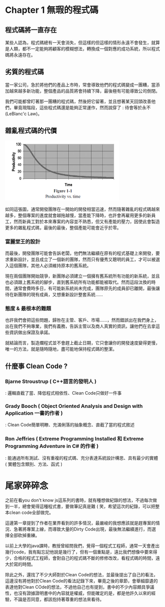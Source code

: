 # Chapter 1 無瑕的程式碼

## 程式碼將一直存在
某些人認為，程式碼總有一天會消失，但這樣的但這樣的情形永遠不會發生，就算是人類，都不一定能夠將顧客的模糊想法，轉換成一個對應的成功系統，所以程式碼將永遠存在。

## 劣質的程式碼
當一家公司，急於將他們的產品上市時，常會導致他們的程式碼變成一團糟，當添加越來越多新功能，整個產品的品質將會持續下降，最後極有可能導致公司倒閉。

我們可能都曾盯著那一團糟的程式碼，然後把它留著，並且想著某天回頭改善他們，畢竟現階段，這些程式碼還是能夠正常運作，然而說穿了 : 待會等於永不 (LeBlanc'c Law)。

## 雜亂程式碼的代價
![測試用](https://github.com/JIA-WE-LIAN/clean-code/blob/master/clean%20code/ch1/%E7%A8%8B%E5%BC%8F%E7%94%A2%E8%83%BD.png)

如同這張圖，通常開發團隊在一開始的開發相當迅速，然而隨著雜亂的程式碼越來越多，整個專案的進度就會越拖越慢，當產能下降時，也許會再雇用更多的新員工，然而新員工對於本來專案的內容並不熟悉，但又有產能的壓力，因使此會製造更多的雜亂程式碼，最後的最後，整個產能可能會近乎於零。

### 富麗堂王的設計
而最後，開發團隊可能會告訴老闆，他們無法繼續在原有的程式基礎上來開發，要求重新設計，並且成立了一個新的團隊，然而只有優秀又聰明的員工，才可以被選入這個團隊，其他人必須維持原本的舊系統。

現在兩個團隊開始競爭，新團隊必須建立一個擁有舊系統所有功能的新系統，並且也必須跟上舊系統的腳步，直到舊系統所有功能都能被取代。然而這段汰換的時間，通常會費時多日，有可能新系統尚未完成，團隊原先的成員卻已離開，最後讓待在新團隊的現有成員，又想重新設計整套系統......

### 態度 & 最根本的難題
也許我們會把這些問題，歸咎在主管、客戶、市場......，然而錯誤出在我們身上，出在我們不夠專業，我們有義務，告訴主管以及商人真實的資訊，讓他們在去拿這些資訊做出保證及承諾。

就結論而言，製造爛程式並不會趕上截止日期，它只會讓你的開發速度變得更慢，唯一的方法，就是隨時隨地，盡可能地保持程式碼的整潔。

## 什麼事 Clean Code ?

### Bjarne Stroustrup ( C++語言的發明人 )
: 邏輯直截了當、降低程式相依性、Clean Code只做好一件事
### Grady Booch ( Object Oriented Analysis and Design with Application 一書的作者 )
: Clean Code簡單明瞭、充滿俐落的抽象概念、直截了當的程式敘述
### Ron Jeffries ( Extreme Programming Installed 和 Extreme Programming Adventure in C# 的作者 )
: 能通過所有測試、沒有重複的程式碼、充分表達系統設計構思、具有最少的實體 ( 實體包含類別、方法、函式 )

# 尾家碎碎念
之前在看you don't know js這系列的書時，就有種想做紀錄的想法，不過每次做到一半，總會覺得這種程式書，要做筆記真是難 ( 笑，希望這次的紀錄，可以把整本clean code全部做完。

這邊第一章提到了作者在業界看到的許多情況，最嚴峻的我想應該就是趕專案的情況、急著將專案上線，而導致大量的Dirty Code出現，最後無法繼續進行，而選擇全部砍掉重練。

以前上大學的java課時，教授曾經問我們，覺得一個程式工程師，通常一天會產出幾行code，我有點忘記他說是幾行了，但有一個重點是，遠比我們想像中要來得少，合格的程式工程師，會對自己的程式碼不斷的修修改改，看程式碼的時間，遠大於寫的時間。

除此之外，還找了不少大師對於Clean Code的想法，並最後提出了自己的看法，這邊沒有將他對於Clean Code的看法記錄下來，畢竟之後的章節，會舉細靡遺的表達他對Clean COde的想法，不過他自己也有提到，書中的不少內容頗具爭議性，也沒有證據證明書中的內容就是權威，但能確定的是，都是他許久以來的經驗，不論是否同意，都該抱持著尊重的想法來看待。





